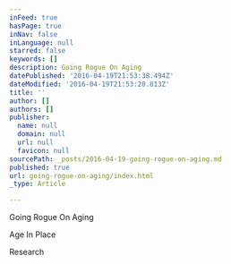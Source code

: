 ```yaml
---
inFeed: true
hasPage: true
inNav: false
inLanguage: null
starred: false
keywords: []
description: Going Rogue On Aging
datePublished: '2016-04-19T21:53:38.494Z'
dateModified: '2016-04-19T21:53:20.813Z'
title: ''
author: []
authors: []
publisher:
  name: null
  domain: null
  url: null
  favicon: null
sourcePath: _posts/2016-04-19-going-rogue-on-aging.md
published: true
url: going-rogue-on-aging/index.html
_type: Article

---
```

Going Rogue On Aging

Age In Place 

Research